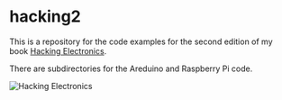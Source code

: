 # hacking2
This is a repository for the code examples for the second edition of my book [Hacking Electronics](https://www.amazon.com/Hacking-Electronics-Learning-Arduino-Raspberry/dp/1260012204).

There are subdirectories for the Areduino and Raspberry Pi code.

![Hacking Electronics](https://images-na.ssl-images-amazon.com/images/I/61Za-1Kwu2L._SX413_BO1,204,203,200_.jpg)
